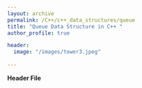 ```yaml
---
layout: archive
permalink: /C++/c++_data_structures/queue
title: "Queue Data Structure in C++ "
author_profile: true

header:
  image: "/images/tower3.jpeg"
  
---
```



**Header File**
